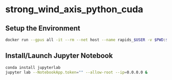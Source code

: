# strong_wind_axis_python_cuda

## Setup the Environment

```bash
docker run --gpus all -it --rm --net host --name rapids_$USER -v $PWD:$PWD -w $PWD rapidsai/rapidsai:0.14-cuda10.2-base-ubuntu18.04-py3.6 bash
```
## Install/Launch Jupyter Notebook

```bash
conda install jupyterlab
jupyter lab --NotebookApp.token="" --allow-root --ip=0.0.0.0 &
```